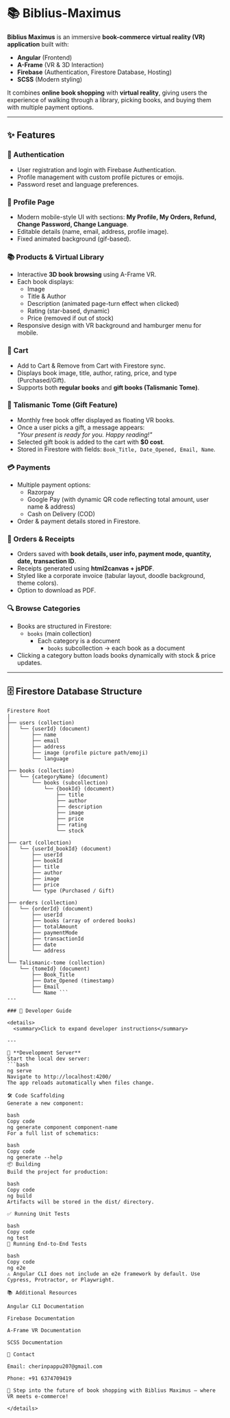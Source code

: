 # 📚 Biblius-Maximus

**Biblius Maximus** is an immersive **book-commerce virtual reality (VR) application** built with:  
- **Angular** (Frontend)  
- **A-Frame** (VR & 3D Interaction)  
- **Firebase** (Authentication, Firestore Database, Hosting)  
- **SCSS** (Modern styling)  

It combines **online book shopping** with **virtual reality**, giving users the experience of walking through a library, picking books, and buying them with multiple payment options.  

---

## ✨ Features

### 🔑 Authentication
- User registration and login with Firebase Authentication.  
- Profile management with custom profile pictures or emojis.  
- Password reset and language preferences.  

### 👤 Profile Page
- Modern mobile-style UI with sections: **My Profile, My Orders, Refund, Change Password, Change Language**.  
- Editable details (name, email, address, profile image).  
- Fixed animated background (gif-based).  

### 📚 Products & Virtual Library
- Interactive **3D book browsing** using A-Frame VR.  
- Each book displays:
  - Image  
  - Title & Author  
  - Description (animated page-turn effect when clicked)  
  - Rating (star-based, dynamic)  
  - Price (removed if out of stock)  
- Responsive design with VR background and hamburger menu for mobile.  

### 🛒 Cart
- Add to Cart & Remove from Cart with Firestore sync.  
- Displays book image, title, author, rating, price, and type (Purchased/Gift).  
- Supports both **regular books** and **gift books (Talismanic Tome)**.  

### 🎁 Talismanic Tome (Gift Feature)
- Monthly free book offer displayed as floating VR books.  
- Once a user picks a gift, a message appears:  
  _"Your present is ready for you. Happy reading!"_  
- Selected gift book is added to the cart with **$0 cost**.  
- Stored in Firestore with fields: `Book_Title, Date_Opened, Email, Name`.  

### 💳 Payments
- Multiple payment options:
  - Razorpay  
  - Google Pay (with dynamic QR code reflecting total amount, user name & address)  
  - Cash on Delivery (COD)  
- Order & payment details stored in Firestore.  

### 📑 Orders & Receipts
- Orders saved with **book details, user info, payment mode, quantity, date, transaction ID**.  
- Receipts generated using **html2canvas + jsPDF**.  
- Styled like a corporate invoice (tabular layout, doodle background, theme colors).  
- Option to download as PDF.  

### 🔍 Browse Categories
- Books are structured in Firestore:  
  - `books` (main collection)  
    - Each category is a document  
      - `books` subcollection → each book as a document  
- Clicking a category button loads books dynamically with stock & price updates.  

---

## 🗄️ Firestore Database Structure

```plaintext
Firestore Root
│
├── users (collection)
│   └── {userId} (document)
│       ├── name
│       ├── email
│       ├── address
│       ├── image (profile picture path/emoji)
│       └── language
│
├── books (collection)
│   └── {categoryName} (document)
│       └── books (subcollection)
│           └── {bookId} (document)
│               ├── title
│               ├── author
│               ├── description
│               ├── image
│               ├── price
│               ├── rating
│               └── stock
│
├── cart (collection)
│   └── {userId_bookId} (document)
│       ├── userId
│       ├── bookId
│       ├── title
│       ├── author
│       ├── image
│       ├── price
│       └── type (Purchased / Gift)
│
├── orders (collection)
│   └── {orderId} (document)
│       ├── userId
│       ├── books (array of ordered books)
│       ├── totalAmount
│       ├── paymentMode
│       ├── transactionId
│       ├── date
│       └── address
│
└── Talismanic-tome (collection)
    └── {tomeId} (document)
        ├── Book_Title
        ├── Date_Opened (timestamp)
        ├── Email
        └── Name ```
---

### 📘 Developer Guide

<details>
  <summary>Click to expand developer instructions</summary>

---

🚀 **Development Server**  
Start the local dev server:  
```bash
ng serve
Navigate to http://localhost:4200/
The app reloads automatically when files change.

🛠️ Code Scaffolding
Generate a new component:

bash
Copy code
ng generate component component-name
For a full list of schematics:

bash
Copy code
ng generate --help
📦 Building
Build the project for production:

bash
Copy code
ng build
Artifacts will be stored in the dist/ directory.

✅ Running Unit Tests

bash
Copy code
ng test
🔎 Running End-to-End Tests

bash
Copy code
ng e2e
⚠️ Angular CLI does not include an e2e framework by default. Use Cypress, Protractor, or Playwright.

📚 Additional Resources

Angular CLI Documentation

Firebase Documentation

A-Frame VR Documentation

SCSS Documentation

📧 Contact

Email: cherinpappu207@gmail.com

Phone: +91 6374709419

🚀 Step into the future of book shopping with Biblius Maximus – where VR meets e-commerce!

</details> 
